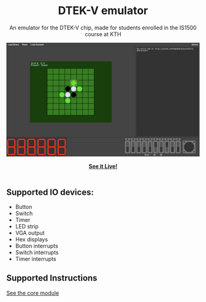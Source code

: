<div align="center">
    <h1>DTEK-V emulator</h1>
    <p>An emulator for the DTEK-V chip, made for students enrolled in the IS1500 course at KTH</p>
</div>

![A preview of what the emulator looks like](assets/example.png)

<div align="center">
    <b><a href="https://dtekv.fritiof.dev">See it Live!</a></b>
</div>

<br />

## Supported IO devices:

- Button
- Switch
- Timer
- LED strip
- VGA output
- Hex displays
- Button interrupts
- Switch interrupts
- Timer interrupts

## Supported Instructions

[See the core module](https://github.com/PumpedSardines/dtekv-emulator-core)
